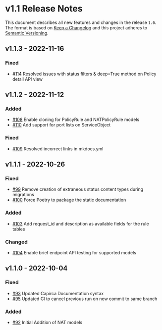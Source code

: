 # v1.1 Release Notes

This document describes all new features and changes in the release `1.0`. The format is based on [Keep a Changelog](https://keepachangelog.com/en/1.0.0/) and this project adheres to [Semantic Versioning](https://semver.org/spec/v2.0.0.html).

## v1.1.3 - 2022-11-16

### Fixed

- [#114](https://github.com/nautobot/nautobot-plugin-firewall-models/issues/114) Resolved issues with status filters & deep=True method on Policy detail API view

## v1.1.2 - 2022-11-12

### Added

- [#108](https://github.com/nautobot/nautobot-plugin-firewall-models/issues/108) Enable cloning for PolicyRule and NATPolicyRule models
- [#110](https://github.com/nautobot/nautobot-plugin-firewall-models/issues/110) Add support for port lists on ServiceObject

### Fixed

- [#109](https://github.com/nautobot/nautobot-plugin-firewall-models/issues/109) Resolved incorrect links in mkdocs.yml

## v1.1.1 - 2022-10-26

### Fixed

- [#99](https://github.com/nautobot/nautobot-plugin-firewall-models/issues/99) Remove creation of extraneous status content types during migrations
- [#100](https://github.com/nautobot/nautobot-plugin-firewall-models/issues/100) Force Poetry to package the static documentation

### Added

- [#103](https://github.com/nautobot/nautobot-plugin-firewall-models/issues/103) Add request_id and description as available fields for the rule tables

### Changed

- [#104](https://github.com/nautobot/nautobot-plugin-firewall-models/issues/104) Enable brief endpoint API testing for supported models

## v1.1.0 - 2022-10-04

### Fixed

- [#93](https://github.com/nautobot/nautobot-plugin-firewall-models/issues/93) Updated Capirca Documentation syntax
- [#95](https://github.com/nautobot/nautobot-plugin-firewall-models/issues/95) Updated CI to cancel previous run on new commit to same branch

### Added

- [#92](https://github.com/nautobot/nautobot-plugin-firewall-models/issues/92) Initial Addition of NAT models

